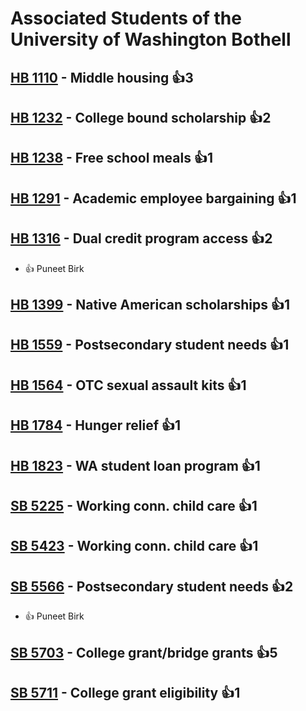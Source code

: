 # Associated Students of the University of Washington Bothell

## [HB 1110](/bill/2023-24/hb/1110/) - Middle housing 👍3  

## [HB 1232](/bill/2023-24/hb/1232/) - College bound scholarship 👍2  

## [HB 1238](/bill/2023-24/hb/1238/) - Free school meals 👍1  

## [HB 1291](/bill/2023-24/hb/1291/) - Academic employee bargaining 👍1  

## [HB 1316](/bill/2023-24/hb/1316/) - Dual credit program access 👍2  
* 👍 Puneet Birk

## [HB 1399](/bill/2023-24/hb/1399/) - Native American scholarships 👍1  

## [HB 1559](/bill/2023-24/hb/1559/) - Postsecondary student needs 👍1  

## [HB 1564](/bill/2023-24/hb/1564/) - OTC sexual assault kits 👍1  

## [HB 1784](/bill/2023-24/hb/1784/) - Hunger relief 👍1  

## [HB 1823](/bill/2023-24/hb/1823/) - WA student loan program 👍1  

## [SB 5225](/bill/2023-24/sb/5225/) - Working conn. child care 👍1  

## [SB 5423](/bill/2023-24/sb/5423/) - Working conn. child care 👍1  

## [SB 5566](/bill/2023-24/sb/5566/) - Postsecondary student needs 👍2  
* 👍 Puneet Birk

## [SB 5703](/bill/2023-24/sb/5703/) - College grant/bridge grants 👍5  

## [SB 5711](/bill/2023-24/sb/5711/) - College grant eligibility 👍1  
